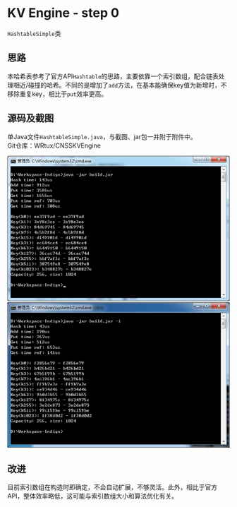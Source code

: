 # KV Engine - step 0

`HashtableSimple`类

## 思路
本哈希表参考了官方API`Hashtable`的思路，主要依靠一个索引数组，配合链表处理相近/碰撞的哈希。不同的是增加了`add`方法，在基本能确保key值为新增时，不移除重复key，相比于`put`效率更高。

## 源码及截图
单Java文件`HashtableSimple.java`，与截图、jar包一并附于附件中。  
Git仓库：WRtux/CNSSKVEngine

![KVTest](./assets/KVTest-0.png)
![KVTest-JIT](./assets/KVTest-0-JIT.png)

## 改进
目前索引数组在构造时即确定，不会自动扩展，不够灵活。此外，相比于官方API，整体效率略低，这可能与索引数组大小和算法优化有关。

